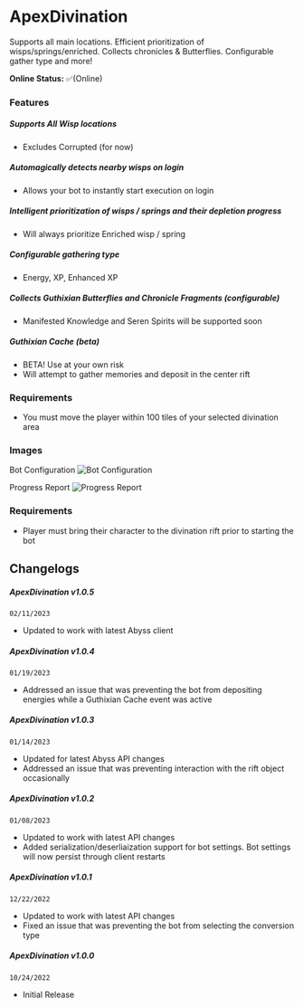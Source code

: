 # ApexDivination
Supports all main locations. Efficient prioritization of wisps/springs/enriched. Collects chronicles & Butterflies. Configurable gather type and more!

**Online Status:**
✅(Online)

### Features
##### Supports All Wisp locations
- Excludes Corrupted (for now)
##### Automagically detects nearby wisps on login
- Allows your bot to instantly start execution on login
##### Intelligent prioritization of wisps / springs and their depletion progress
- Will always prioritize Enriched wisp / spring
##### Configurable gathering type
- Energy, XP, Enhanced XP
##### Collects Guthixian Butterflies and Chronicle Fragments (configurable)
- Manifested Knowledge and Seren Spirits will be supported soon
##### Guthixian Cache (beta)
- BETA! Use at your own risk
- Will attempt to gather memories and deposit in the center rift

### Requirements
-  You must move the player within 100 tiles of your selected divination area

### Images

Bot Configuration
![Bot Configuration](https://iili.io/bYHFb1.png)


Progress Report
![Progress Report](https://iili.io/bZ3sCQ.png)


### Requirements
- Player must bring their character to the divination rift prior to starting the bot

## Changelogs
##### ApexDivination v1.0.5
`02/11/2023`
- Updated to work with latest Abyss client

##### ApexDivination v1.0.4
`01/19/2023`
- Addressed an issue that was preventing the bot from depositing energies while a Guthixian Cache event was active

##### ApexDivination v1.0.3
`01/14/2023`
- Updated for latest Abyss API changes
- Addressed an issue that was preventing interaction with the rift object occasionally

##### ApexDivination v1.0.2
`01/08/2023`
- Updated to work with latest API changes
- Added serialization/deserliaization support for bot settings. Bot settings will now persist through client restarts

##### ApexDivination v1.0.1
`12/22/2022`
- Updated to work with latest API changes
- Fixed an issue that was preventing the bot from selecting the conversion type

##### ApexDivination v1.0.0
`10/24/2022`
- Initial Release
